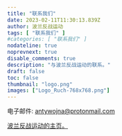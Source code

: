 ```yaml
---
title: "联系我们"
date: 2023-02-11T11:30:13.839Z
author: 波兰反战运动
tags: [ "联系我们" ]
#categories: [ "联系我们" ]
nodateline: true
noprevnext: true
disable_comments: true
description: "与波兰反战运动的联系。"
draft: false
toc: false
thumbnail: "logo.png"
images: ["Logo_Ruch-768x768.png"]
---
```

电子邮件: antywojna@protonmail.com


[波兰反战运动的主页。](https://polskiruchantywojenny.com "波兰反战运动的主页。")

